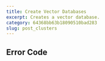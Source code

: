 ```yaml
---
title: Create Vector Databases
excerpt: Creates a vector database.
category: 64368bb63b18090510bad283
slug: post_clusters
---
```


## Error Code
